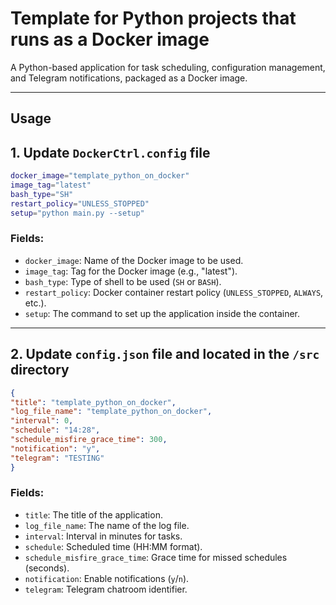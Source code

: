 
# Template for Python projects that runs as a Docker image

A Python-based application for task scheduling, configuration management, and Telegram notifications, packaged as a Docker image.

---

## Usage

## 1. Update `DockerCtrl.config` file
```bash
docker_image="template_python_on_docker"
image_tag="latest"
bash_type="SH"
restart_policy="UNLESS_STOPPED"
setup="python main.py --setup"
```

### Fields:
- `docker_image`: Name of the Docker image to be used.
- `image_tag`: Tag for the Docker image (e.g., "latest").
- `bash_type`: Type of shell to be used (`SH` or `BASH`).
- `restart_policy`: Docker container restart policy (`UNLESS_STOPPED`, `ALWAYS`, etc.).
- `setup`: The command to set up the application inside the container.

---

## 2. Update `config.json` file and located in the `/src` directory

   ```json
   {
   "title": "template_python_on_docker",
   "log_file_name": "template_python_on_docker",
   "interval": 0,
   "schedule": "14:28",
   "schedule_misfire_grace_time": 300,
   "notification": "y",
   "telegram": "TESTING"
   }
   ```

### Fields:
   - `title`: The title of the application.
   - `log_file_name`: The name of the log file.
   - `interval`: Interval in minutes for tasks.
   - `schedule`: Scheduled time (HH:MM format).
   - `schedule_misfire_grace_time`: Grace time for missed schedules (seconds).
   - `notification`: Enable notifications (`y`/`n`).
   - `telegram`: Telegram chatroom identifier.
